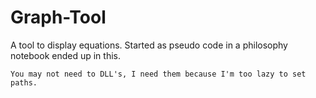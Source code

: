 # Graph-Tool
A tool to display equations. Started as pseudo code in a philosophy notebook ended up in this.
```
You may not need to DLL's, I need them because I'm too lazy to set paths.
```
